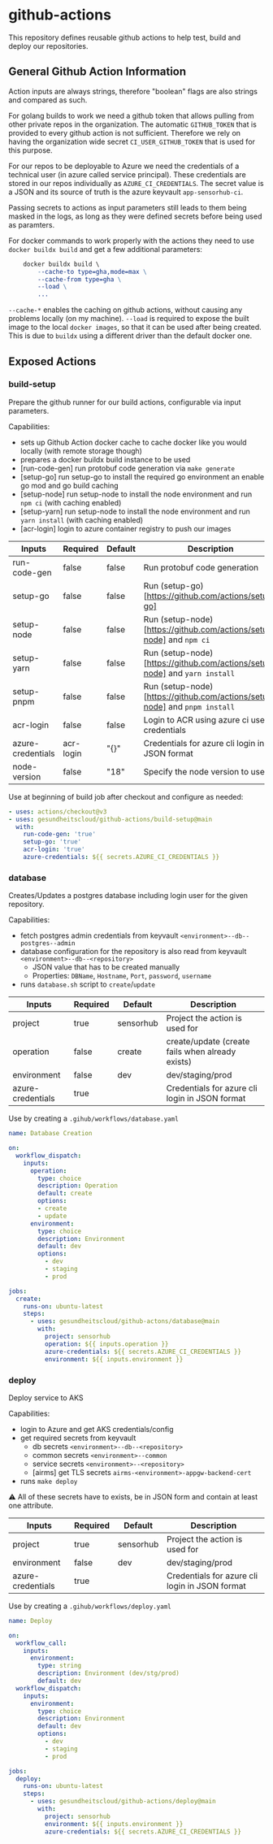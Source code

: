 # github-actions

This repository defines reusable github actions to help test, build and deploy our repositories.

## General Github Action Information

Action inputs are always strings, therefore "boolean" flags are also strings and compared as such.

For golang builds to work we need a github token that allows pulling from other private repos in the organization.
The automatic `GITHUB_TOKEN` that is provided to every github action is not sufficient.
Therefore we rely on having the organization wide secret `CI_USER_GITHUB_TOKEN` that is used for this purpose.

For our repos to be deployable to Azure we need the credentials of a technical user (in azure called service principal).
These credentials are stored in our repos individually as `AZURE_CI_CREDENTIALS`.
The secret value is a JSON and its source of truth is the azure keyvault `app-sensorhub-ci`.

Passing secrets to actions as input parameters still leads to them being masked in the logs, as long as they were defined secrets before being used as paramters.

For docker commands to work properly with the actions they need to use `docker buildx build` and get a few additional parameters:

```makefile
	docker buildx build \
		--cache-to type=gha,mode=max \
		--cache-from type=gha \
		--load \
		...
```

`--cache-*` enables the caching on github actions, without causing any problems locally (on my machine).
`--load` is required to expose the built image to the local `docker images`, so that it can be used after being created.
This is due to `buildx` using a different driver than the default docker one.

## Exposed Actions

### build-setup

Prepare the github runner for our build actions, configurable via input parameters.

Capabilities:

- sets up Github Action docker cache to cache docker like you would locally (with remote storage though)
- prepares a docker buildx build instance to be used
- [run-code-gen] run protobuf code generation via `make generate`
- [setup-go] run setup-go to install the required go environment an enable go mod and go build caching
- [setup-node] run setup-node to install the node environment and run `npm ci` (with caching enabled)
- [setup-yarn] run setup-node to install the node environment and run `yarn install` (with caching enabled)
- [acr-login] login to azure container registry to push our images

| Inputs            | Required  | Default | Description                                                                |
| ----------------- | --------- | ------- | -------------------------------------------------------------------------- |
| run-code-gen      | false     | false   | Run protobuf code generation                                               |
| setup-go          | false     | false   | Run (setup-go)[https://github.com/actions/setup-go]                        |
| setup-node        | false     | false   | Run (setup-node)[https://github.com/actions/setup-node] and `npm ci`       |
| setup-yarn        | false     | false   | Run (setup-node)[https://github.com/actions/setup-node] and `yarn install` |
| setup-pnpm        | false     | false   | Run (setup-node)[https://github.com/actions/setup-node] and `pnpm install` |
| acr-login         | false     | false   | Login to ACR using azure ci user credentials                               |
| azure-credentials | acr-login | "{}"    | Credentials for azure cli login in JSON format                             |
| node-version      | false     | "18"    | Specify the node version to use                                            |

Use at beginning of build job after checkout and configure as needed:

```YAML
- uses: actions/checkout@v3
- uses: gesundheitscloud/github-actions/build-setup@main
  with:
    run-code-gen: 'true'
    setup-go: 'true'
    acr-login: 'true'
    azure-credentials: ${{ secrets.AZURE_CI_CREDENTIALS }}
```

### database

Creates/Updates a postgres database including login user for the given repository.

Capabilities:

- fetch postgres admin credentials from keyvault `<environment>--db--postgres--admin`
- database configuration for the repository is also read from keyvault `<environment>--db--<repository>`
  - JSON value that has to be created manually
  - Properties: `DBName`, `Hostname`, `Port`, `password`, `username`
- runs `database.sh` script to `create`/`update`

| Inputs            | Required | Default   | Description                                      |
| ----------------- | -------- | --------- | ------------------------------------------------ |
| project           | true     | sensorhub | Project the action is used for                   |
| operation         | false    | create    | create/update (create fails when already exists) |
| environment       | false    | dev       | dev/staging/prod                                 |
| azure-credentials | true     |           | Credentials for azure cli login in JSON format   |

Use by creating a `.gihub/workflows/database.yaml`

```YAML
name: Database Creation

on:
  workflow_dispatch:
    inputs:
      operation:
        type: choice
        description: Operation
        default: create
        options:
        - create
        - update
      environment:
        type: choice
        description: Environment
        default: dev
        options:
          - dev
          - staging
          - prod

jobs:
  create:
    runs-on: ubuntu-latest
    steps:
      - uses: gesundheitscloud/github-actons/database@main
        with:
          project: sensorhub
          operation: ${{ inputs.operation }}
          azure-credentials: ${{ secrets.AZURE_CI_CREDENTIALS }}
          environment: ${{ inputs.environment }}
```

### deploy

Deploy service to AKS

Capabilities:

- login to Azure and get AKS credentials/config
- get required secrets from keyvault
  - db secrets `<environment>--db--<repository>`
  - common secrets `<environment>--common`
  - service secrets `<environment>--<repository>`
  - [airms] get TLS secrets `airms-<environment>-appgw-backend-cert`
- runs `make deploy`

:warning: All of these secrets have to exists, be in JSON form and contain at least one attribute.

| Inputs            | Required | Default   | Description                                    |
| ----------------- | -------- | --------- | ---------------------------------------------- |
| project           | true     | sensorhub | Project the action is used for                 |
| environment       | false    | dev       | dev/staging/prod                               |
| azure-credentials | true     |           | Credentials for azure cli login in JSON format |

Use by creating a `.gihub/workflows/deploy.yaml`

```YAML
name: Deploy

on:
  workflow_call:
    inputs:
      environment:
        type: string
        description: Environment (dev/stg/prod)
        default: dev
  workflow_dispatch:
    inputs:
      environment:
        type: choice
        description: Environment
        default: dev
        options:
          - dev
          - staging
          - prod

jobs:
  deploy:
    runs-on: ubuntu-latest
    steps:
      - uses: gesundheitscloud/github-actions/deploy@main
        with:
          project: sensorhub
          environment: ${{ inputs.environment }}
          azure-credentials: ${{ secrets.AZURE_CI_CREDENTIALS }}
```
